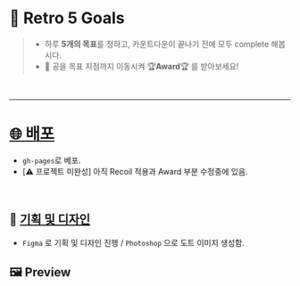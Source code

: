 # 👾 Retro 5 Goals

> - 하루 **5개의 목표**를 정하고, 카운트다운이 끝나기 전에 모두 complete 해봅시다. <br />
> - 🏒 공을 목표 지점까지 이동시켜 🏆**Award**🏆 를 받아보세요!

<br />

---

# [🌐 배포](https://thisisyjin.github.io/5Goals/)

- `gh-pages`로 베포.
- [⚠️ 프로젝트 미완성] 아직 Recoil 적용과 Award 부분 수정중에 있음.

<br />

## 🎨 [기획 및 디자인](https://www.figma.com/file/61nUiSlDuPQ7c1vn5acIcc/goals-%ED%94%84%EB%A1%9C%EC%A0%9D%ED%8A%B8)

- `Figma` 로 기획 및 디자인 진행 / `Photoshop` 으로 도트 이미지 생성함.

## 🖼 Preview
